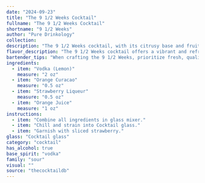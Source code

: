```yaml
---
date: "2024-09-23"
title: "The 9 1/2 Weeks Cocktail"
fullname: "The 9 1/2 Weeks Cocktail"
shortname: "9 1/2 Weeks"
author: "Pure Drinkology"
collection:
description: "The 9 1/2 Weeks cocktail, with its citrusy base and fruit liqueurs, belongs to the **Sour family**, a classic cocktail style originating in the 18th century. It likely emerged from the American bar scene, combining the tartness of citrus with the sweetness of liqueurs and the refreshing touch of fruit juice. "
flavor_description: "The 9 1/2 Weeks cocktail offers a vibrant and refreshing experience.  Absolut Citron's citrus notes dance with the sweetness of orange curaçao and strawberry liqueur, creating a delightful fruity harmony.  A touch of tartness from orange juice adds balance, resulting in a sweet and tangy cocktail that's perfect for a warm evening.  Think of a summer sunset captured in a glass. "
bartender_tips: "When crafting the 9 1/2 Weeks, prioritize fresh, quality ingredients. Chill your Absolut Citron and orange juice beforehand for a crisp, refreshing drink. Shake vigorously with ice to ensure proper dilution and a smooth texture. A delicate balance is key: use a light hand with the strawberry liqueur for a subtle sweetness, and adjust the curacao to your liking. Garnish with a strawberry slice or orange twist for a vibrant touch. "
ingredients:
  - item: "Vodka (Lemon)"
    measure: "2 oz"
  - item: "Orange Curacao"
    measure: "0.5 oz"
  - item: "Strawberry Liqueur"
    measure: "0.5 oz"
  - item: "Orange Juice"
    measure: "1 oz"
instructions:
  - item: "Combine all ingredients in glass mixer."
  - item: "Chill and strain into Cocktail glass."
  - item: "Garnish with sliced strawberry."
glass: "Cocktail glass"
category: "cocktail"
has_alcohol: true
base_spirit: "vodka"
family: "sour"
visual: ""
source: "thecocktaildb"
---
```


